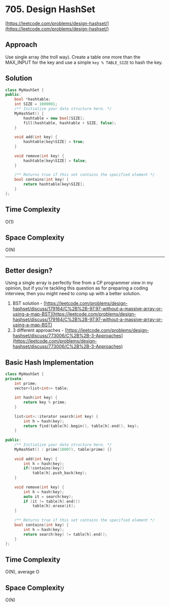 # 705. Design HashSet

[https://leetcode.com/problems/design-hashset/](https://leetcode.com/problems/design-hashset/)

## Approach
Use single array (the troll way).
Create a table one more than the MAX_INPUT for the key and use a simple `key % TABLE_SIZE` to hash the key. 

## Solution
```cpp
class MyHashSet {
public:
    bool *hashtable;
    int SIZE = 1000001;
    /** Initialize your data structure here. */
    MyHashSet() {
        hashtable = new bool[SIZE];
        fill(hashtable, hashtable + SIZE, false);
    }
    
    void add(int key) {
        hashtable[key%SIZE] = true;
    }
    
    void remove(int key) {
        hashtable[key%SIZE] = false;
    }
    
    /** Returns true if this set contains the specified element */
    bool contains(int key) {
        return hashtable[key%SIZE];
    }
};
```

## Time Complexity
O(1)

## Space Complexity
O(N)

---

## Better design?
Using a single array is perfectly fine from a CP programmer view in my opinion, but if you're tackling this question as for preparing a coding interview, then you might need to comp up with a better solution.

1. BST solution - [https://leetcode.com/problems/design-hashset/discuss/179164/C%2B%2B-97.97-without-a-massive-array-or-using-a-map-BST](https://leetcode.com/problems/design-hashset/discuss/179164/C%2B%2B-97.97-without-a-massive-array-or-using-a-map-BST)
2. 3 different approaches - [https://leetcode.com/problems/design-hashset/discuss/773006/C%2B%2B-3-Approaches](https://leetcode.com/problems/design-hashset/discuss/773006/C%2B%2B-3-Approaches)

## Basic Hash Implementation
```cpp
class MyHashSet {
private:
    int prime;
    vector<list<int>> table;
    
    int hash(int key) {
        return key % prime;
    }
    
    list<int>::iterator search(int key) {
        int h = hash(key);
        return find(table[h].begin(), table[h].end(), key);
    }
    
public:
    /** Initialize your data structure here. */
    MyHashSet() : prime(10007), table(prime) {}
    
    void add(int key) {
        int h = hash(key);
        if(!contains(key))
            table[h].push_back(key);
    }
    
    void remove(int key) {
        int h = hash(key);
        auto it = search(key);
        if (it != table[h].end())
            table[h].erase(it);
    }
    
    /** Returns true if this set contains the specified element */
    bool contains(int key) {
        int h = hash(key);
        return search(key) != table[h].end();
    }
};
```

## Time Complexity
O(N), average O

## Space Complexity
O(N)
